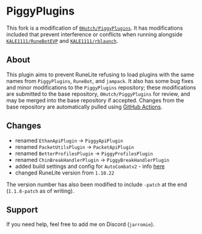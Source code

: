 # PiggyPlugins

This fork is a modification of [`0Hutch/PiggyPlugins`](https://github.com/0Hutch/PiggyPlugins). 
It has modifications included that prevent interference or conflicts when running alongside 
[`KALE1111/RuneBotEVP`](https://github.com/KALE1111/RuneBotEVP) and [`KALE1111/rblaunch`](https://github.com/KALE1111/rblaunch).

## About
This plugin aims to prevent RuneLite refusing to load plugins with the same names from `PiggyPlugins`, `RuneBot`, and `jampack`. 
It also has some bug fixes and minor modifications to the `PiggyPlugins` repository; these modifications are submitted to the 
base repository, `0Hutch/PiggyPlugins` for review, and may be merged into the base repository if accepted. Changes from the 
base repository are automatically pulled using [GitHub Actions](https://github.com/jarromie/PiggyPlugins/actions).

## Changes
* renamed `EthanApiPlugin` -> `PiggyApiPlugin`
* renamed `PacketUtilsPlugin` -> `PacketApiPlugin`
* renamed `BetterProfilesPlugin` -> `PiggyProfilesPlugin`
* renamed `ChinBreakHandlerPlugin` -> `PiggyBreakHandlerPlugin`
* added build settings and  config for `AutoCombatv2` - info [here](https://github.com/0Hutch/PiggyPlugins/pull/56)
* changed RuneLite version from `1.10.22`

The version number has also been modified to include `-patch` at the end (`1.1.8-patch` as of writing).

## Support
If you need help, feel free to add me on Discord (`jarromie`).